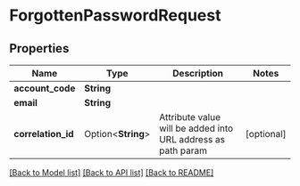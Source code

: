 # ForgottenPasswordRequest

## Properties

Name | Type | Description | Notes
------------ | ------------- | ------------- | -------------
**account_code** | **String** |  | 
**email** | **String** |  | 
**correlation_id** | Option<**String**> | Attribute value will be added into URL address as path param | [optional]

[[Back to Model list]](../README.md#documentation-for-models) [[Back to API list]](../README.md#documentation-for-api-endpoints) [[Back to README]](../README.md)


